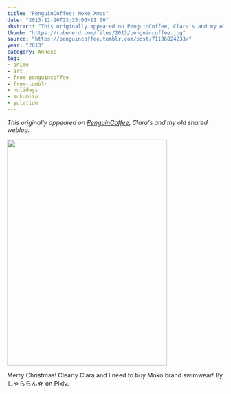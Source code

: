 ```yaml
---
title: "PenguinCoffee: Moko Xmas"
date: "2013-12-26T23:35:00+11:00"
abstract: "This originally appeared on PenguinCoffee, Clara's and my old shared weblog."
thumb: "https://rubenerd.com/files/2013/penguincoffee.jpg"
source: "https://penguincoffee.tumblr.com/post/71196824233/"
year: "2013"
category: Annexe
tag:
- anime
- art
- from-penguincoffee
- from-tumblr
- holidays
- sukumizu
- yuletide
---
```

*This originally appeared on [PenguinCoffee](https://rubenerd.com/tag/from-penguincoffee/), Clara's and my old shared weblog.*

<img src="https://rubenerd.com/files/museum/penguincoffee-71196824233@1x.jpg" alt="" style="width:372px; height:526px;" srcset="https://rubenerd.com/files/museum/penguincoffee-71196824233@1x.jpg 1x, https://rubenerd.com/files/museum/penguincoffee-71196824233@2x.jpg 2x" />

Merry Christmas! Clearly Clara and I need to buy Moko brand swimwear!
By しゃららん☆ on Pixiv.

